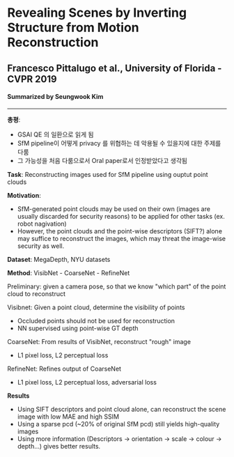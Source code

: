 # Revealing Scenes by Inverting Structure from Motion Reconstruction
## Francesco Pittalugo et al., University of Florida - CVPR 2019
#### Summarized by Seungwook Kim
---

**총평**:
* GSAI QE 의 일환으로 읽게 됨
* SfM pipeline이 어떻게 privacy 를 위협하는 데 악용될 수 있을지에 대한 주제를 다룸
* 그 가능성을 처음 다룸으로서 Oral paper로서 인정받았다고 생각됨

**Task**: Reconstructing images used for SfM pipeline using ouptut point clouds

**Motivation**:
* SfM-generated point clouds may be used on their own (images are usually discarded for security reasons) to be applied for other tasks (ex. robot nagivation)
* However, the point clouds and the point-wise descriptors (SIFT?) alone may suffice to reconstruct the images, which may threat the image-wise security as well.

**Dataset**: MegaDepth, NYU datasets

**Method**: VisibNet - CoarseNet - RefineNet

Preliminary: given a camera pose, so that we know "which part" of the point cloud to reconstruct

Visibnet: Given a point cloud, determine the visibility of points
* Occluded points should not be used for reconstruction
* NN supervised using point-wise GT depth

CoarseNet: From results of VisibNet, reconstruct "rough" image
* L1 pixel loss, L2 perceptual loss

RefineNet: Refines output of CoarseNet
* L1 pixel loss, L2 perceptual loss, adversarial loss

**Results**
* Using SIFT descriptors and point cloud alone, can reconstruct the scene image with low MAE and high SSIM
* Using a sparse pcd (~20% of original SfM pcd) still yields high-quality images
* Using more information (Descriptors -> orientation -> scale -> colour -> depth...) gives better results.
